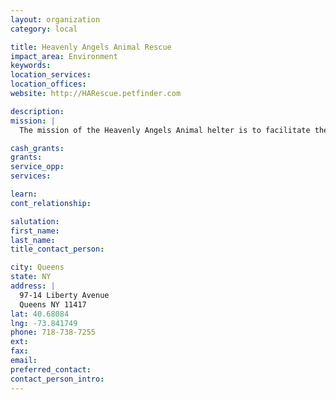 ```yaml
---
layout: organization
category: local

title: Heavenly Angels Animal Rescue
impact_area: Environment
keywords: 
location_services: 
location_offices: 
website: http://HARescue.petfinder.com

description: 
mission: |
  The mission of the Heavenly Angels Animal helter is to facilitate the placement of animals from puppy mills, owner surrenders, high kill shelters, or just abanoned and place them in desirable loving homes; until then, we will provide and maintain a sheltter for them and provide food, shelter and health care. All of our animals are spay/neutered. The animals in our care, are guests, and are never euthanized merely because we lack space or because the animal's stay with us has exceeded a predefined amount if time. We are non-profit and able to do this only through the help of our volunteer and donations.

cash_grants: 
grants: 
service_opp: 
services: 

learn: 
cont_relationship: 

salutation: 
first_name: 
last_name: 
title_contact_person: 

city: Queens
state: NY
address: |
  97-14 Liberty Avenue     
  Queens NY 11417
lat: 40.68084
lng: -73.841749
phone: 718-738-7255
ext: 
fax: 
email: 
preferred_contact: 
contact_person_intro: 
---
```

